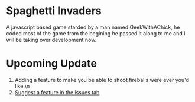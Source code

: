 Spaghetti Invaders
==================

A javascript based game starded by a man named GeekWithAChick, he coded most of the game from the begining
he passed it along to me and I will be taking over development now.

Upcoming Update
==================
1. Adding a feature to make you be able to shoot fireballs were ever you'd like.\n
2. <a href="none">Suggest a feature in the issues tab</a>
